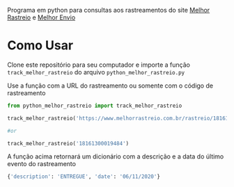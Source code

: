 Programa em python para consultas aos rastreamentos do site [Melhor Rastreio](https://www.melhorrastreio.com.br/) e [Melhor Envio](https://melhorenvio.com.br/)

# Como Usar
Clone este repositório para seu computador e importe a função `track_melhor_rastreio` do arquivo `python_melhor_rastreio.py`

Use a função com a URL do rastreamento ou somente com o código de rastreamento

```python
from python_melhor_rastreio import track_melhor_rastreio

track_melhor_rastreio('https://www.melhorrastreio.com.br/rastreio/18161300019484')

#or

track_melhor_rastreio('18161300019484')
```

A função acima retornará um dicionário com a descrição e a data do último evento do rastreamento

```python
{'description': 'ENTREGUE', 'date': '06/11/2020'}
```
